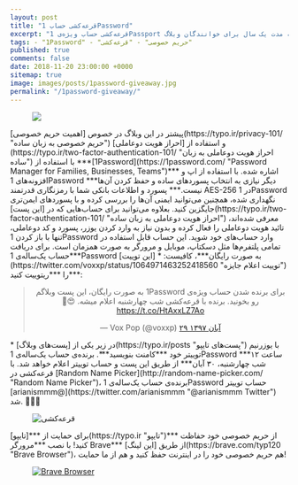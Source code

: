 ```yaml
---
layout: post
title: "قرعه‌کشی حساب 1Password"
excerpt: "قرعه‌کشی حساب ویژه‌ی 1Passport به مدت یک سال برای خوانندگان وبلاگ"
tags: - "1Password" - "حریم خصوصی" - "قرعه‌کشی"
published: true
comments: false
date: 2018-11-20 23:00:00 +0000
sitemap: true
image: images/posts/1password-giveaway.jpg
permalink: "/1password-giveaway/"
---
```

<figure class="align-center">
	<img src="https://1password.com/img/families/shared-vault-families.173912829b18365dcefda417862fce2c.png">
</figure>پیشتر در این وبلاگ در خصوص [اهمیت حریم خصوصی](https://typo.ir/privacy-101/ "حریم خصوصی به زبان ساده") و استفاده از [احراز هویت دوعاملی](https://typo.ir/two-factor-authentication-101/ "احراز هویت دوعاملی به زبان ساده") با استفاده از ***[1Password](https://1password.com/ "Password Manager for Families, Businesses, Teams")*** اشاره شده. با استفاده از اپ و افزونه‌های 1Password ***دیگر نیازی به انتخاب پسوردهای ساده و حفظ کردن آن‌ها نیست.*** پسورد و اطلاعات بانکی شما با رمزنگاری قدرتمند AES-256 در 1Password نگهداری شده، همچنین می‌توانید ایمنی آن‌ها را بررسی کرده و با پسوردهای ایمن‌تری جایگزین کنید. بعلاوه می‌توانید برای حساب‌هایی که در [این پست](https://typo.ir/two-factor-authentication-101/ "احراز هویت دوعاملی به زبان ساده") معرفی شده‌اند، تائید هویت دوعاملی را فعال کرده و بدون نیاز به وارد کردن یوزر، پسورد و کد دوعاملی، تنها با باز کردن 1Password وارد حساب‌های خود شوید. این حساب قابل استفاده در تمامی پلتفرم‌ها مثل دسکتاپ، موبایل و مرورگر به صورت همزمان است. برای دریافت ***حساب یک‌ساله‌ی 1Password به صورت رایگان***، کافیست: * [این توییت](https://twitter.com/voxxp/status/1064971463252418560 "توییت اعلام جایزه") را ***ریتوییت کنید***:
<center>
	<blockquote class="twitter-tweet" data-lang="fa" data-dnt="true" data-link-color="#4ECDC4">
		<p lang="fa" dir="rtl">برای برنده شدن حساب ویژه‌ی 1Password به صورت رایگان، این پست وبلاگم رو بخونید. برنده با قرعه‌کشی شب چهارشنبه اعلام میشه. 😍🎁 <a href="https://t.co/HtAxxLZ7Ao">https://t.co/HtAxxLZ7Ao</a>
		</p>&mdash; Vox Pop (@voxxp) <a href="https://twitter.com/voxxp/status/1064971463252418560?ref_src=twsrc%5Etfw">۲۹ آبان ۱۳۹۷</a>
	</blockquote>
	<script async src="https://platform.twitter.com/widgets.js" charset="utf-8"></script>
</center>* در زیر یکی از [پست‌های وبلاگ](https://typo.ir/posts "پست‌های تایپو") با یوزرنیم توییتر خود ***کامنت بنویسید***. برنده‌ی حساب یک‌ساله‌ی 1Password ***ساعت ۱۲ شب چهارشنبه، ۳۰ آبان*** از طریق این پست و حساب توییتر اعلام خواهد شد. با قرعه‌کشی در [Random Name Picker](http://random-name-picker.com/ "Random Name Picker")، برنده‌ی حساب یک‌ساله‌ی 1Password حساب توییتر [arianismmm@](https://twitter.com/arianismmm "@arianismmm Twitter") شد. 🎉🎉🎉
<figure class="align-center">
	<picture>
		<source srcset="{{ site.url }}/images/posts/1password-drawing.webp" type="image/webp">
			<img src="{{ site.url }}/images/posts/1password-drawing.gif" alt="قرعه‌کشی">
	</picture>
</figure>
<!--<center><blockquote class="twitter-tweet" data-lang="fa" data-dnt="true" data-link-color="#4ECDC4"><p lang="fa" dir="rtl">برای اولین بار در طول زندگیم یه چیزی بردم. <a href="https://t.co/vJU6ouhNrW">https://t.co/vJU6ouhNrW</a></p>&mdash; Arian (@arianismmm) <a href="https://twitter.com/arianismmm/status/1065362604690993154?ref_src=twsrc%5Etfw">۳۰ آبان ۱۳۹۷</a></blockquote> <script async src="https://platform.twitter.com/widgets.js" charset="utf-8"></script></center>-->برای حمایت از ***[تایپو](https://typo.ir "تایپو")*** از حریم خصوصی خود حفاظت کنید! با نصب ***مرورگر Brave*** از طریق [این لینگ](https://brave.com/typ120 "Brave Browser")، هم حریم خصوصی خود را در اینترنت حفظ کنید و هم از ما حمایت!
<figure class="align-center">
	<a href="https://brave.com/typ120">
		<img src="https://typo.ir/images/posts/privacy-brave-badge.jpg" alt="Brave Browser">
	</a>
</figure>

